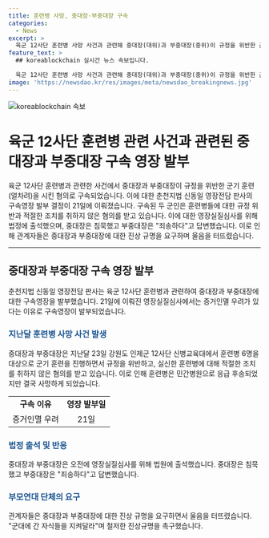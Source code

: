 ```yaml
---
title: 훈련병 사망, 중대장·부중대장 구속
categories:
  - News
excerpt: >
  육군 12사단 훈련병 사망 사건과 관련해 중대장(대위)과 부중대장(중위)이 규정을 위반한 군기 훈련을 시켜 구속되었다. 춘천지법은 증거인멸 우려를 이유로 구속영장을 발부했다. 이들은 훈련병 6명에게 가혹한 행위를 하고 실신한 훈련병에 적절한 조치를 취하지 않아 혐의를 받고 있으며, 사복 차림으로 법정에 출석하며 죄를 인정하지 않았다. ‘아프지 말고 무사귀환’을 외치는 부모연대 관계자들은 진상 규명을 촉구했다.
feature_text: >
  ## koreablockchain 실시간 뉴스 속보입니다.

  육군 12사단 훈련병 사망 사건과 관련해 중대장(대위)과 부중대장(중위)이 규정을 위반한 군기 훈련을 시켜 구속되었다. 춘천지법은 증거인멸 우려를 이유로 구속영장을 발부했다. 이들은 훈련병 6명에게 가혹한 행위를 하고 실신한 훈련병에 적절한 조치를 취하지 않아 혐의를 받고 있으며, 사복 차림으로 법정에 출석하며 죄를 인정하지 않았다. ‘아프지 말고 무사귀환’을 외치는 부모연대 관계자들은 진상 규명을 촉구했다.
image: 'https://newsdao.kr/res/images/meta/newsdao_breakingnews.jpg'
---
```


<p><img src="https://newsdao.kr/res/images/meta/newsdao_breakingnews.jpg" alt="koreablockchain 속보" /></p>

<h1 data-ke-size="size26">육군 12사단 훈련병 관련 사건과 관련된 중대장과 부중대장 구속 영장 발부</h1>

<p data-ke-size="size16">육군 12사단 훈련병과 관련한 사건에서 중대장과 부중대장이 규정을 위반한 군기 훈련(얼차려)을 시킨 혐의로 구속되었습니다. 이에 대한 춘천지법 신동일 영장전담 판사의 구속영장 발부 결정이 21일에 이뤄졌습니다. 구속된 두 군인은 훈련병들에 대한 규정 위반과 적절한 조치를 취하지 않은 혐의를 받고 있습니다. 이에 대한 영장실질심사를 위해 법정에 출석했으며, 중대장은 침묵했고 부중대장은 "죄송하다"고 답변했습니다. 이로 인해 관계자들은 중대장과 부중대장에 대한 진상 규명을 요구하며 울음을 터뜨렸습니다.</p>

<hr>

<h2 data-ke-size="size24">중대장과 부중대장 구속 영장 발부</h2>

<p data-ke-size="size16">춘천지법 신동일 영장전담 판사는 육군 12사단 훈련병과 관련하여 중대장과 부중대장에 대한 구속영장을 발부했습니다. 21일에 이뤄진 영장실질심사에서는 증거인멸 우려가 있다는 이유로 구속영장이 발부되었습니다.</p>

<h3><b><span style="color: #1a5490;">지난달 훈련병 사망 사건 발생</span></b></h3>

<p data-ke-size="size16">중대장과 부중대장은 지난달 23일 강원도 인제군 12사단 신병교육대에서 훈련병 6명을 대상으로 군기 훈련을 진행하면서 규정을 위반하고, 실신한 훈련병에 대해 적절한 조치를 취하지 않은 혐의를 받고 있습니다. 이로 인해 훈련병은 민간병원으로 응급 후송되었지만 결국 사망하게 되었습니다.</p>

<table>
    <tr>
        <td style="text-align: center; height: 17px;"><b>구속 이유</b></td>
        <td style="text-align: center; height: 17px;"><b>영장 발부일</b></td>
    </tr>
    <tr>
        <td style="text-align: center; height: 17px;">증거인멸 우려</td>
        <td style="text-align: center; height: 17px;">21일</td>
    </tr>
</table>

<h3><b><span style="color: #1a5490;">법정 출석 및 반응</span></b></h3>

<p data-ke-size="size16">중대장과 부중대장은 오전에 영장실질심사를 위해 법원에 출석했습니다. 중대장은 침묵했고 부중대장은 "죄송하다"고 답변했습니다.</p>

<h3><b><span style="color: #1a5490;">부모연대 단체의 요구</span></b></h3>

<p data-ke-size="size16">관계자들은 중대장과 부중대장에 대한 진상 규명을 요구하면서 울음을 터뜨렸습니다. "군대에 간 자식들을 지켜달라"며 철저한 진상규명을 촉구했습니다.</p>


